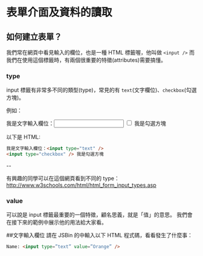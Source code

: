 # 表單介面及資料的讀取

## 如何建立表單？

我們常在網頁中看見輸入的欄位，也是一種 HTML 標籤喔，他叫做 `<input />`
而我們在使用這個標籤時，有兩個很重要的特徵(attributes)需要搞懂。

### type
input 標籤有非常多不同的類型(type)，常見的有 `text`(文字欄位)、`checkbox`(勾選方塊)。

例如：

我是文字輸入欄位：<input type="text" />
<input type="checkbox" /> 我是勾選方塊


以下是 HTML:

```html
我是文字輸入欄位：<input type="text" />
<input type="checkbox" /> 我是勾選方塊
```

--

有興趣的同學可以在這個網頁看到不同的 type： http://www.w3schools.com/html/html_form_input_types.asp


### value

可以說是 input 標籤最重要的一個特徵，顧名思義，就是「值」的意思。
我們會在接下來的範例中展示他的用法給大家看。



##文字輸入欄位
請在 JSBin 的中輸入以下 HTML 程式碼，看看發生了什麼事：

```html
Name: <input type=”text” value=”Orange” />
```









